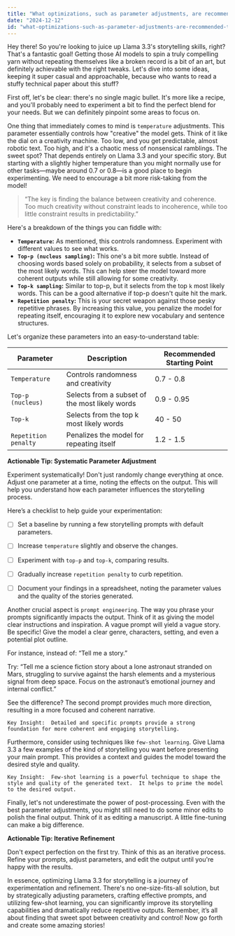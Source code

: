 ```yaml
---
title: "What optimizations, such as parameter adjustments, are recommended to improve Llama 3.3's performance for storytelling while reducing repetitive outputs?"
date: "2024-12-12"
id: "what-optimizations-such-as-parameter-adjustments-are-recommended-to-improve-llama-33s-performance-for-storytelling-while-reducing-repetitive-outputs"
---
```


Hey there!  So you're looking to juice up Llama 3.3's storytelling skills, right?  That's a fantastic goal!  Getting those AI models to spin a truly compelling yarn without repeating themselves like a broken record is a bit of an art, but definitely achievable with the right tweaks.  Let's dive into some ideas, keeping it super casual and approachable, because who wants to read a stuffy technical paper about this stuff?

First off, let's be clear:  there's no single magic bullet.  It's more like a recipe, and you'll probably need to experiment a bit to find the perfect blend for your needs. But we can definitely pinpoint some areas to focus on.

One thing that immediately comes to mind is `temperature` adjustments. This parameter essentially controls how "creative" the model gets.  Think of it like the dial on a creativity machine.  Too low, and you get predictable, almost robotic text. Too high, and it's a chaotic mess of nonsensical ramblings.  The sweet spot?  That depends entirely on Llama 3.3 and your specific story.  But starting with a slightly higher temperature than you might normally use for other tasks—maybe around 0.7 or 0.8—is a good place to begin experimenting.  We need to encourage a bit more risk-taking from the model!


> “The key is finding the balance between creativity and coherence.  Too much creativity without constraint leads to incoherence, while too little constraint results in predictability.”


Here's a breakdown of the things you can fiddle with:


*   **`Temperature`:** As mentioned, this controls randomness.  Experiment with different values to see what works.
*   **`Top-p (nucleus sampling)`:** This one's a bit more subtle.  Instead of choosing words based solely on probability, it selects from a subset of the most likely words.  This can help steer the model toward more coherent outputs while still allowing for some creativity.
*   **`Top-k sampling`:**  Similar to top-p, but it selects from the top `k` most likely words.  This can be a good alternative if top-p doesn't quite hit the mark.
*   **`Repetition penalty`:** This is your secret weapon against those pesky repetitive phrases.  By increasing this value, you penalize the model for repeating itself, encouraging it to explore new vocabulary and sentence structures.

Let's organize these parameters into an easy-to-understand table:


| Parameter           | Description                                                                 | Recommended Starting Point |
|----------------------|-----------------------------------------------------------------------------|----------------------------|
| `Temperature`        | Controls randomness and creativity                                            | 0.7 - 0.8                  |
| `Top-p (nucleus)`   | Selects from a subset of the most likely words                             | 0.9 - 0.95                 |
| `Top-k`             | Selects from the top k most likely words                                   | 40 - 50                    |
| `Repetition penalty` | Penalizes the model for repeating itself                                      | 1.2 - 1.5                  |



**Actionable Tip: Systematic Parameter Adjustment**

Experiment systematically!  Don't just randomly change everything at once.  Adjust one parameter at a time, noting the effects on the output.  This will help you understand how each parameter influences the storytelling process.


Here’s a checklist to help guide your experimentation:


- [ ]  Set a baseline by running a few storytelling prompts with default parameters.
- [ ]  Increase `temperature` slightly and observe the changes.
- [ ]  Experiment with `top-p` and `top-k`, comparing results.
- [ ]  Gradually increase `repetition penalty` to curb repetition.
- [ ]  Document your findings in a spreadsheet, noting the parameter values and the quality of the stories generated.


Another crucial aspect is `prompt engineering`. The way you phrase your prompts significantly impacts the output.  Think of it as giving the model clear instructions and inspiration. A vague prompt will yield a vague story. Be specific!  Give the model a clear genre, characters, setting, and even a potential plot outline.

For instance, instead of: “Tell me a story.”

Try: “Tell me a science fiction story about a lone astronaut stranded on Mars, struggling to survive against the harsh elements and a mysterious signal from deep space.  Focus on the astronaut’s emotional journey and internal conflict.”


See the difference?  The second prompt provides much more direction, resulting in a more focused and coherent narrative.


```
Key Insight:  Detailed and specific prompts provide a strong foundation for more coherent and engaging storytelling.
```


Furthermore, consider using techniques like `few-shot learning`.  Give Llama 3.3 a few examples of the kind of storytelling you want before presenting your main prompt. This provides a context and guides the model toward the desired style and quality.


```
Key Insight:  Few-shot learning is a powerful technique to shape the style and quality of the generated text.  It helps to prime the model to the desired output.
```


Finally, let's not underestimate the power of post-processing.  Even with the best parameter adjustments, you might still need to do some minor edits to polish the final output.  Think of it as editing a manuscript.  A little fine-tuning can make a big difference.


**Actionable Tip:  Iterative Refinement**

Don't expect perfection on the first try.  Think of this as an iterative process.  Refine your prompts, adjust parameters, and edit the output until you're happy with the results.


In essence, optimizing Llama 3.3 for storytelling is a journey of experimentation and refinement.  There's no one-size-fits-all solution, but by strategically adjusting parameters, crafting effective prompts, and utilizing few-shot learning, you can significantly improve its storytelling capabilities and dramatically reduce repetitive outputs.  Remember, it’s all about finding that sweet spot between creativity and control! Now go forth and create some amazing stories!
